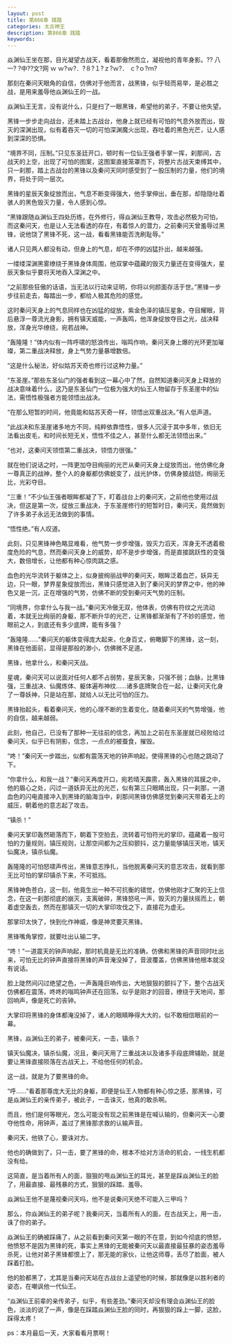 ```yaml
---
layout: post
title: 第866章 践踏
categories: 太古神王
description: 第866章 践踏
keywords:
---
```


焱渊仙王坐在那，目光凝望古战天，看着那傲然而立，凝视他的青年身影。?? 八一? ?中??文?网   ｗ ｗ?ｗ?．?８?１?ｚ?ｗ?． ｃ?ｏ?ｍ?

那刻在秦问天眼角的自信，仿佛对于他而言，战黑锋，似乎轻而易举，是必胜之战，是用来羞辱他焱渊仙王的一战。

焱渊仙王无言，没有说什么，只是扫了一眼黑锋，希望他的弟子，不要让他失望。

黑锋一步步走向战台，还未踏上古战台，他身上就已经有可怕的气息外放而出，毁灭的深渊出现，似有着吞灭一切的可怕深渊魔火出现，吞吐着的黑色光芒，让人感到深深的恐惧。

“境界不同，压制。”只见东圣廷开口，顿时有一位仙王强者手掌一挥，刹那间，古战天的上空，出现了可怕的图案，这图案直接笼罩而下，将整片古战天束缚其中，只一刹那，踏上古战台的黑锋以及秦问天同时感受到了一股压制的力量，他们的境界，将处于同一层次。

黑锋的星辰天象绽放而出，气息不断变得强大，他手掌伸出，垂在那，却隐隐吐着骇人的黑色毁灭力量，令人感到心惊。

“黑锋跟随焱渊仙王四处历练，在外修行，得焱渊仙王教导，攻击必然极为可怕，而这秦问天，也是让人无法看透的存在，有着惊人的潜力，之前秦问天曾羞辱过黑锋，说他饶了黑锋不死，这一战，看看黑锋能否洗刷耻辱。”

诸人只见两人都没有动，但身上的气息，却在不停的凶猛扑出，越来越强。

一缕缕深渊黑雾缭绕于黑锋身体周围，他双掌中蕴藏的毁灭力量还在变得强大，星辰天象似乎要将天地吞入深渊之中。

“之前那些狂傲的话语，当无法以行动来证明，你将以何颜面存活于世。”黑锋一步步往前走去，每踏出一步，都给人极其危险的感觉。

这时秦问天身上的气息同样也在凶猛的绽放，紫金色泽的镇压星象，夺目耀眼，背后悬浮一尊流光身影，拥有镇天威能，一声轰鸣，他浑身绽放夺目之光，战决释放，浑身光华缭绕，宛若战神。

“轰隆隆！”体内似有一阵呼啸的怒浪传出，嗡鸣作响，秦问天身上爆的光环更加璀璨，第二重战决释放，身上气势力量暴增数倍。

“这是什么秘法，好似姑苏天奇也修行过这种力量。”

“东圣崖。”那些东圣仙门的强者看到这一幕心中了然，自然知道秦问天身上释放的战决意味着什么，这乃是东圣仙门一位极为强大的仙王人物留存于东圣崖中的仙法，需悟性极强者方能领悟出战决。

“在那么短暂的时间，他竟能和姑苏天奇一样，领悟出双重战决。”有人低声道。

“此战决和东圣崖诸多地方不同，纯粹依靠悟性，很多人沉浸于其中多年，依旧无法看出皮毛，和时间长短无关，悟性不佳之人，甚至什么都无法领悟出来。”

“也对，这秦问天领悟第二重战决，领悟力很强。”

就在他们说话之时，一阵更加夺目绚丽的光芒从秦问天身上绽放而出，他仿佛化身一尊真正的战神，整个人的身躯都仿佛蜕变了，战光护体，仿佛身披战铠，绚丽无比，光彩夺目。

“三重！”不少仙王强者眼眸都凝了下，盯着战台上的秦问天，之前他也使用过战决，但这是第一次，绽放三重战决，于东圣崖修行的短暂时日，秦问天，竟然做到了许多弟子永远无法做到的事情。

“悟性绝。”有人叹道。

此刻，只见黑锋神色略显难看，他气势一步步增强，毁灭力滔天，浑身无不透着极度危险的气息，然而秦问天身上的威势，却不是步步增强，而是直接跳跃性的变强大，数倍增长，让他都有种心惊肉跳之感。

血色的光华流转于躯体之上，似身披绚丽战甲的秦问天，眼眸泛着血芒，妖异无边，只一眼，梦界星象绽放而出，黑锋只感觉进入到了秦问天的梦界之中，他的神色又是一沉，正在增强的气势，仿佛不断的受到秦问天气势的压制。

“同境界，你拿什么与我一战。”秦问天冷傲无双，他体表，仿佛有符纹之光流动着，本就无比绚丽的身躯，那不断升华的光芒，让黑锋都渐渐有了不妙的感觉，他眼前之人，到底还有多少底牌，能有多强？

“轰隆隆……”秦问天的躯体变得庞大起来，化身百丈，俯瞰脚下的黑锋，这一刻，黑锋在他面前，显得是那般的渺小，仿佛微不足道。

黑锋，他拿什么，和秦问天战。

星魂，秦问天可以说面对任何人都不占弱势，星辰天象，只强不弱；血脉，比黑锋强，三重战决、仙魔炼体、躯体遍布神纹……诸多底牌聚合在一起，让秦问天化身了一尊妖神，只是站在那，就给人以无比可怕的压力。

黑锋抬起头，看着秦问天，他的心理不断的生着变化，随着秦问天的气势增强，他的自信，越来越弱。

此刻，他自己，已没有了那种一无往前的信念，再加上之前在东圣崖就已经败给过秦问天，似乎已有阴影，信念，一点点的被蚕食，摧毁。

“咚！”秦问天一步踏出，似都有震荡天地的钟声响起，使得黑锋的心也随之跳动了下。

“你拿什么，和我一战？”秦问天再度开口，宛若晴天霹雳，轰入黑锋的耳膜之中，他的眉心之处，闪过一道妖异无比的光芒，似有第三只眼睛出现，只一刹那，一道血色的闪电直接冲入到黑锋的脑海当中，刹那间黑锋仿佛感觉到秦问天带着无上的威压，朝着他的意志起了攻击。

“镇杀！”

秦问天掌印轰然砸落而下，朝着下空拍去，流转着可怕符光的掌印，蕴藏着一股可怕的力量规则，镇压规则，让那空间都为之压抑颤抖，这力量能够镇压天地，镇天仙魔决，镇杀仙魔。

轰隆隆的可怕怒啸声传出，黑锋意志挣扎，当他脱离秦问天的意志攻击，就看到那无比可怕的掌印镇杀下来，不可抵挡。

黑锋神色苍白，这一刻，他竟生出一种不可抗衡的错觉，仿佛他刚才汇聚的无上信念，在这一刹那彻底的崩灭，支离破碎，黑锋怒吼一声，毁灭的力量扶摇而上，朝着虚空轰去，然而在那镇灭一切的大掌印攻伐之下，直接花为虚无。

那掌印太快了，快到化作神威，像是神灵要灭黑锋。

黑锋嘴角掌控，就要吐出认输二字。

“咚！”一道震天的钟声响起，那时机竟是无比的准确，仿佛和黑锋的声音同时吐出来，可怕无比的钟声直接将黑锋的声音淹没掉了，音波覆盖，仿佛黑锋他根本就没有说话。

脸上陡然间闪过绝望之色，一声轰隆巨响传出，大地狠狠的颤抖了下，整个古战天仿佛都在震荡，咚咚的嗡鸣钟声还在回荡，似乎是刚才的回音，缭绕于天地间，那回响声，像是死亡的丧钟。

大掌印将黑锋的身体都淹没掉了，诸人的眼睛睁得大大的，似不敢相信眼前的一幕。

黑锋，焱渊仙王的弟子，被秦问天，一击，镇杀？

镇天仙魔决，镇杀仙魔，况且，秦问天用了三重战决以及诸多手段底牌辅助，就是要让黑锋直接陨落在古战天上，不给他任何的机会。

这一战，就是为了要黑锋的命。

“呼……”看着那尊庞大无比的身躯，即便是仙王人物都有种心惊之感，那黑锋，可是焱渊仙王的亲传弟子，被此子，一击诛灭，他真的敢杀啊。

而且，他们是何等眼光，怎么可能没有现之前黑锋是在喊认输的，但秦问天一心要夺他性命，用钟声，盖过了黑锋那求救的认输声音。

秦问天，他铁了心，要诛对方。

他也的确做到了，只一击，要了黑锋的命，根本不给对方活命的机会，一线生机都没有给。

这简直，是当着所有人的面，狠狠的甩焱渊仙王的耳光，甚至是踩焱渊仙王的脸了，用最直接、最残暴的方式，狠狠的踩踏、羞辱。

焱渊仙王他不是蔑视秦问天吗，他不是说秦问天绝不可能入三甲吗？

那么，你焱渊仙王的弟子呢？我秦问天，当着所有人的面，在古战天上，用一击，诛了你的弟子。

焱渊仙王的确被踩痛了，从之前看到秦问天第一眼的不在意，到如今彻底的愤怒，他愤怒不是因为黑锋的死，事实上黑锋的无能被秦问天以最直接最狂暴的姿态羞辱杀死，让他对弟子黑锋都恨上了，那无能的家伙，让他这师尊，丢尽了脸面，被人踩着打脸。

他的脸都黑了，尤其是当秦问天站在古战台上遥望他的时候，那就像是以胜利者的姿态，在嘲讽他一代仙王。

“焱渊仙王前辈的亲传弟子，似乎，有些差劲。”秦问天却没有理会焱渊仙王的脸色，淡淡的说了一声，像是在踩踏焱渊仙王脸的同时，再狠狠的跺上一脚，这脸，踩得太疼！

ps：本月最后一天，大家看看月票啊！
